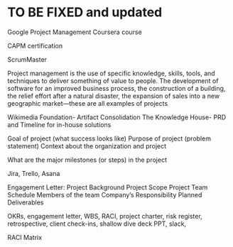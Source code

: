 
# TO BE FIXED and updated

Google Project Management Coursera course

CAPM certification 


ScrumMaster





Project management is the use of specific knowledge, skills, tools, and techniques to deliver something of value to people. The development of software for an improved business process, the construction of a building, the relief effort after a natural disaster, the expansion of sales into a new geographic market—these are all examples of projects


Wikimedia Foundation- Artifact Consolidation 
The Knowledge House- PRD and Timeline for in-house solutions 


Goal of project (what success looks like) 
Purpose of project (problem statement)
Context about the organization and project


What are the major milestones (or steps) in the project


Jira, Trello, Asana

Engagement Letter: Project Background
Project Scope
Project Team Schedule
Members of the team
Company’s Responsibility
Planned Deliverables 

OKRs, engagement letter, WBS, RACI, project charter, risk register, retrospective, client check-ins, shallow dive deck PPT, slack, 


RACI Matrix
